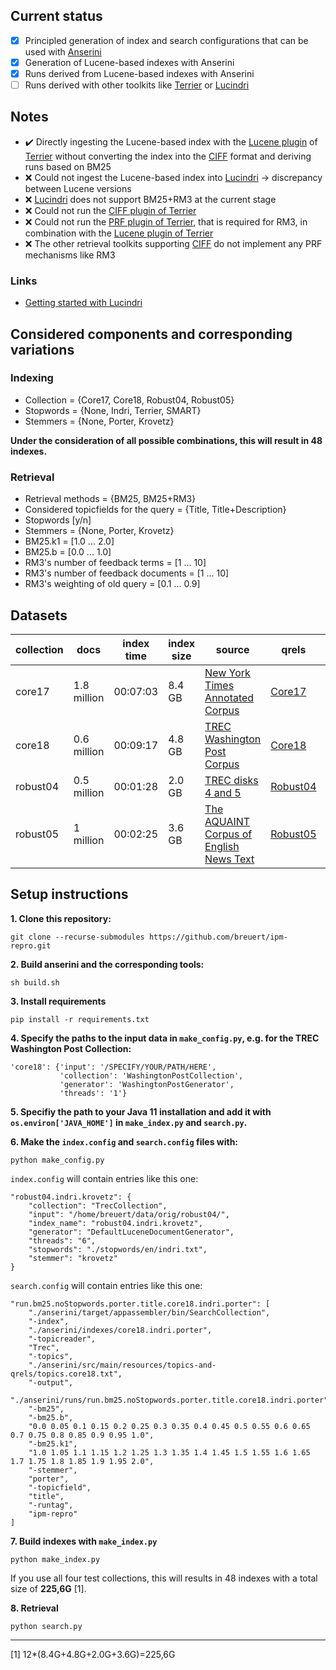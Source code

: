 ## Current status

- [x] Principled generation of index and search configurations that can be used with [Anserini](https://github.com/castorini/anserini)
- [x] Generation of Lucene-based indexes with Anserini
- [x] Runs derived from Lucene-based indexes with Anserini
- [ ] Runs derived with other toolkits like [Terrier](https://github.com/terrier-org/terrier-core) or [Lucindri](https://github.com/lemurproject/Lucindri)

## Notes

- :heavy_check_mark: Directly ingesting the Lucene-based index with the [Lucene plugin](https://github.com/terrierteam/terrier-lucene) of [Terrier](https://github.com/terrier-org/terrier-core) without converting the index into the [CIFF](https://github.com/osirrc/ciff) format and deriving runs based on BM25
- :x: Could not ingest the Lucene-based index into [Lucindri](https://github.com/lemurproject/Lucindri) &rarr; discrepancy between Lucene versions
- :x: [Lucindri](https://github.com/lemurproject/Lucindri) does not support BM25+RM3 at the current stage
- :x: Could not run the [CIFF plugin of Terrier](https://github.com/terrierteam/terrier-ciff)
- :x: Could not run the [PRF plugin of Terrier](https://github.com/terrierteam/terrier-prf), that is required for RM3, in combination with the [Lucene plugin of Terrier](https://github.com/terrierteam/terrier-lucene)
- :x: The other retrieval toolkits supporting [CIFF](https://github.com/osirrc/ciff) do not implement any PRF mechanisms like RM3

### Links

- [Getting started with Lucindri](https://lemurproject.org/lucindri.php)

## Considered components and corresponding variations

### Indexing

- Collection = {Core17, Core18, Robust04, Robust05}
- Stopwords = {None, Indri, Terrier, SMART}
- Stemmers = {None, Porter, Krovetz}

**Under the consideration of all possible combinations, this will result in 48 indexes.**

### Retrieval

- Retrieval methods = {BM25, BM25+RM3}
- Considered topicfields for the query = {Title, Title+Description}
- Stopwords [y/n]
- Stemmers = {None, Porter, Krovetz}
- BM25.k1 = [1.0 ... 2.0]
- BM25.b = [0.0 ... 1.0]
- RM3's number of feedback terms = [1 ... 10]
- RM3's number of feedback documents = [1 ... 10]
- RM3's weighting of old query = [0.1 ... 0.9]

## Datasets

| collection | docs | index time | index size | source | qrels | topics | 
| --- | --- | --- | --- | --- | --- | --- |
| core17 | 1.8 million | 00:07:03 | 8.4 GB | [New York Times Annotated Corpus](https://catalog.ldc.upenn.edu/LDC2008T19)| [Core17](https://trec.nist.gov/data/core/qrels.txt)| [Core17](https://trec.nist.gov/data/core/core_nist.txt)|
| core18 | 0.6 million | 00:09:17 | 4.8 GB |[TREC Washington Post Corpus](https://trec.nist.gov/data/wapost/) | [Core18](https://trec.nist.gov/data/core/qrels2018.txt)| [Core18](https://trec.nist.gov/data/core/topics2018.txt)|
| robust04 | 0.5 million | 00:01:28 | 2.0 GB | [TREC disks 4 and 5](https://trec.nist.gov/data/cd45/index.html)| [Robust04](https://trec.nist.gov/data/robust/qrels.robust2004.txt)| [Robust04](https://trec.nist.gov/data/robust/04.testset.gz)|
| robust05 | 1 million | 00:02:25 | 3.6 GB | [The AQUAINT Corpus of English News Text](https://catalog.ldc.upenn.edu/LDC2002T31)| [Robust05](https://trec.nist.gov/data/robust/05/TREC2005.qrels.txt)| [Robust05](https://trec.nist.gov/data/robust/05/05.50.topics.txt)|

## Setup instructions

**1. Clone this repository:**
```
git clone --recurse-submodules https://github.com/breuert/ipm-repro.git
```

**2. Build anserini and the corresponding tools:**
```
sh build.sh
```

**3. Install requirements**
```
pip install -r requirements.txt
```

**4. Specify the paths to the input data in `make_config.py`, e.g. for the TREC Washington Post Collection:**
```
'core18': {'input': '/SPECIFY/YOUR/PATH/HERE',
           'collection': 'WashingtonPostCollection',        
           'generator': 'WashingtonPostGenerator',
           'threads': '1'}
```

**5. Specifiy the path to your Java 11 installation and add it with `os.environ['JAVA_HOME']` in `make_index.py` and `search.py`.**

**6. Make the `index.config` and `search.config` files with:**
```
python make_config.py
```

`index.config` will contain entries like this one:

    "robust04.indri.krovetz": {
        "collection": "TrecCollection",
        "input": "/home/breuert/data/orig/robust04/",
        "index_name": "robust04.indri.krovetz",
        "generator": "DefaultLuceneDocumentGenerator",
        "threads": "6",
        "stopwords": "./stopwords/en/indri.txt",
        "stemmer": "krovetz"
    }

`search.config` will contain entries like this one:

    "run.bm25.noStopwords.porter.title.core18.indri.porter": [
        "./anserini/target/appassembler/bin/SearchCollection",
        "-index",
        "./anserini/indexes/core18.indri.porter",
        "-topicreader",
        "Trec",
        "-topics",
        "./anserini/src/main/resources/topics-and-qrels/topics.core18.txt",
        "-output",
        "./anserini/runs/run.bm25.noStopwords.porter.title.core18.indri.porter",
        "-bm25",
        "-bm25.b",
        "0.0 0.05 0.1 0.15 0.2 0.25 0.3 0.35 0.4 0.45 0.5 0.55 0.6 0.65 0.7 0.75 0.8 0.85 0.9 0.95 1.0",
        "-bm25.k1",
        "1.0 1.05 1.1 1.15 1.2 1.25 1.3 1.35 1.4 1.45 1.5 1.55 1.6 1.65 1.7 1.75 1.8 1.85 1.9 1.95 2.0",
        "-stemmer",
        "porter",
        "-topicfield",
        "title",
        "-runtag",
        "ipm-repro"
    ]

**7. Build indexes with `make_index.py`**
```
python make_index.py
```

If you use all four test collections, this will results in 48 indexes with a total size of **225,6G** [1].

**8. Retrieval**
```
python search.py
```

---
[1]  12*(8.4G+4.8G+2.0G+3.6G)=225,6G